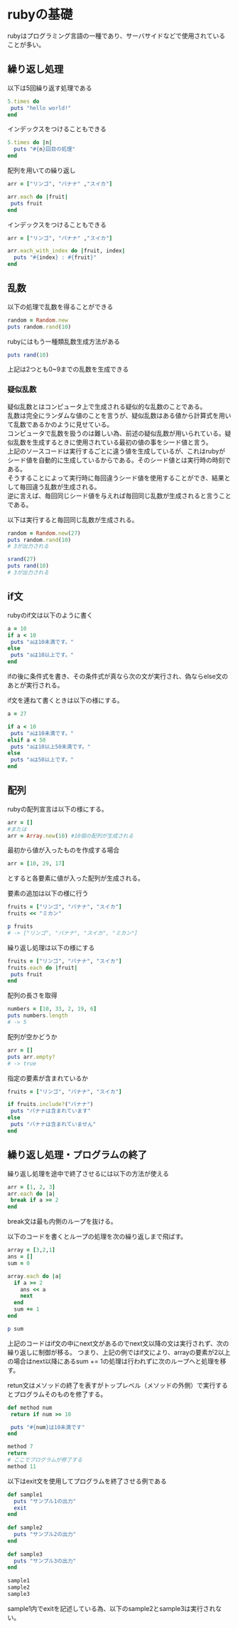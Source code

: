 # rubyの基礎
rubyはプログラミング言語の一種であり、サーバサイドなどで使用されていることが多い。

## 繰り返し処理
以下は5回繰り返す処理である
```ruby
5.times do
 puts "hello world!"
end
```

インデックスをつけることもできる
```ruby
5.times do |n|
  puts "#{n}回目の処理"
end
```

配列を用いての繰り返し
```ruby
arr = ["リンゴ", "バナナ" ,"スイカ"]

arr.each do |fruit|
 puts fruit
end
```

インデックスをつけることもできる
```ruby
arr = ["リンゴ", "バナナ" ,"スイカ"]

arr.each_with_index do |fruit, index|
  puts "#{index} : #{fruit}"
end
```

## 乱数
以下の処理で乱数を得ることができる
```ruby
random = Random.new
puts random.rand(10)
```

rubyにはもう一種類乱数生成方法がある
```ruby
puts rand(10)
```

上記は2つとも0~9までの乱数を生成できる

### 疑似乱数
疑似乱数とはコンピュータ上で生成される疑似的な乱数のことである。  
乱数は完全にランダムな値のことを言うが、疑似乱数はある値から計算式を用いて乱数であるかのように見せている。  
コンピュータで乱数を扱うのは難しい為、前述の疑似乱数が用いられている。疑似乱数を生成するときに使用されている最初の値の事をシード値と言う。  
上記のソースコードは実行するごとに違う値を生成しているが、これはrubyがシード値を自動的に生成しているからである。そのシード値とは実行時の時刻である。  
そうすることによって実行時に毎回違うシード値を使用することができ、結果として毎回違う乱数が生成される。  
逆に言えば、毎回同じシード値を与えれば毎回同じ乱数が生成されると言うことである。  

以下は実行すると毎回同じ乱数が生成される。
```ruby
random = Random.new(27)
puts random.rand(10)
# 3が出力される
```

```ruby
srand(27)
puts rand(10)
# 3が出力される
```

## if文
rubyのif文は以下のように書く
```ruby
a = 10
if a < 10
 puts "aは10未満です。"
else
 puts "aは10以上です。"
end
```

ifの後に条件式を書き、その条件式が真なら次の文が実行され、偽ならelse文のあとが実行される。

if文を連ねて書くときは以下の様にする。
```ruby
a = 27

if a < 10
 puts "aは10未満です。"
elsif a < 50
 puts "aは10以上50未満です。"
else
 puts "aは50以上です。"
end
```

## 配列
rubyの配列宣言は以下の様にする。
```ruby
arr = []
#または
arr = Array.new(10) #10個の配列が生成される
```

最初から値が入ったものを作成する場合
```ruby
arr = [10, 29, 17]
```
とすると各要素に値が入った配列が生成される。

要素の追加は以下の様に行う
```ruby
fruits = ["リンゴ", "バナナ", "スイカ"]
fruits << "ミカン"

p fruits
# -> ["リンゴ", "バナナ", "スイカ", "ミカン"]
```

繰り返し処理は以下の様にする
```ruby
fruits = ["リンゴ", "バナナ", "スイカ"]
fruits.each do |fruit|
 puts fruit
end
```

配列の長さを取得
```ruby
numbers = [10, 33, 2, 19, 6]
puts numbers.length
# -> 5
```

配列が空かどうか
```ruby
arr = []
puts arr.empty?
# -> true
```

指定の要素が含まれているか
```ruby
fruits = ["リンゴ", "バナナ", "スイカ"]

if fruits.include?("バナナ")
 puts "バナナは含まれています"
else
 puts "バナナは含まれていません"
end
```

## 繰り返し処理・プログラムの終了
繰り返し処理を途中で終了させるには以下の方法が使える
```ruby
arr = [1, 2, 3]
arr.each do |a|
 break if a >= 2
end
```
break文は最も内側のループを抜ける。

以下のコードを書くとループの処理を次の繰り返しまで飛ばす。
```ruby
array = [3,2,1]
ans = []
sum = 0

array.each do |a|
  if a >= 2
    ans << a
    next
  end
  sum += 1
end

p sum
```
上記のコードはif文の中にnext文があるのでnext文以降の文は実行されず、次の繰り返しに制御が移る。
つまり、上記の例ではif文により、arrayの要素が2以上の場合はnext以降にあるsum += 1の処理は行われずに次のループへと処理を移す。

retun文はメソッドの終了を表すがトップレベル（メソッドの外側）で実行するとプログラムそのものを修了する。
```ruby
def method num
 return if num >= 10

 puts "#{num}は10未満です"
end

method 7
return
# ここでプログラムが修了する
method 11
```

以下はexit文を使用してプログラムを終了させる例である
```ruby
def sample1
  puts "サンプル1の出力"
  exit
end
 
def sample2
  puts "サンプル2の出力"
end
 
def sample3
  puts "サンプル3の出力"
end
 
sample1
sample2
sample3
```
sample1内でexitを記述している為、以下のsample2とsample3は実行されない。
